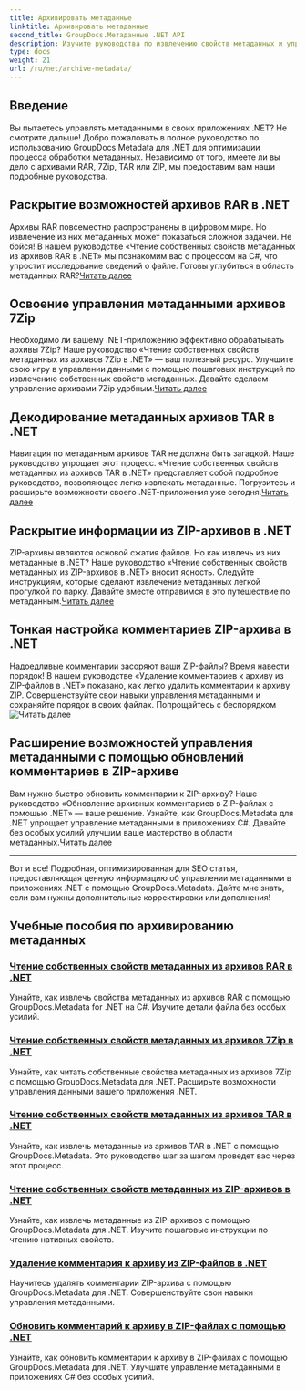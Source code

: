 ```yaml
---
title: Архивировать метаданные
linktitle: Архивировать метаданные
second_title: GroupDocs.Метаданные .NET API
description: Изучите руководства по извлечению свойств метаданных и управлению ими из различных форматов архивов, таких как RAR, 7Zip, TAR и ZIP, с помощью GroupDocs.Metadata для .NET.
type: docs
weight: 21
url: /ru/net/archive-metadata/
---
```


## Введение

Вы пытаетесь управлять метаданными в своих приложениях .NET? Не смотрите дальше! Добро пожаловать в полное руководство по использованию GroupDocs.Metadata для .NET для оптимизации процесса обработки метаданных. Независимо от того, имеете ли вы дело с архивами RAR, 7Zip, TAR или ZIP, мы предоставим вам наши подробные руководства.

## Раскрытие возможностей архивов RAR в .NET

 Архивы RAR повсеместно распространены в цифровом мире. Но извлечение из них метаданных может показаться сложной задачей. Не бойся! В нашем руководстве «Чтение собственных свойств метаданных из архивов RAR в .NET» мы познакомим вас с процессом на C#, что упростит исследование сведений о файле. Готовы углубиться в область метаданных RAR?[Читать далее](./read-native-metadata-rar-archives/)

## Освоение управления метаданными архивов 7Zip

Необходимо ли вашему .NET-приложению эффективно обрабатывать архивы 7Zip? Наше руководство «Чтение собственных свойств метаданных из архивов 7Zip в .NET» — ваш полезный ресурс. Улучшите свою игру в управлении данными с помощью пошаговых инструкций по извлечению собственных свойств метаданных. Давайте сделаем управление архивами 7Zip удобным.[Читать далее](./read-native-metadata-7zip-archives/)

## Декодирование метаданных архивов TAR в .NET

 Навигация по метаданным архивов TAR не должна быть загадкой. Наше руководство упрощает этот процесс. «Чтение собственных свойств метаданных из архивов TAR в .NET» представляет собой подробное руководство, позволяющее легко извлекать метаданные. Погрузитесь и расширьте возможности своего .NET-приложения уже сегодня.[Читать далее](./read-native-metadata-tar-archives/)

## Раскрытие информации из ZIP-архивов в .NET

ZIP-архивы являются основой сжатия файлов. Но как извлечь из них метаданные в .NET? Наше руководство «Чтение собственных свойств метаданных из ZIP-архивов в .NET» вносит ясность. Следуйте инструкциям, которые сделают извлечение метаданных легкой прогулкой по парку. Давайте вместе отправимся в это путешествие по метаданным.[Читать далее](./read-native-metadata-zip-archives/)

## Тонкая настройка комментариев ZIP-архива в .NET

 Надоедливые комментарии засоряют ваши ZIP-файлы? Время навести порядок! В нашем руководстве «Удаление комментариев к архиву из ZIP-файлов в .NET» показано, как легко удалить комментарии к архиву ZIP. Совершенствуйте свои навыки управления метаданными и сохраняйте порядок в своих файлах. Попрощайтесь с беспорядком![Читать далее](./remove-archive-comment-zip-files/)

## Расширение возможностей управления метаданными с помощью обновлений комментариев в ZIP-архиве

Вам нужно быстро обновить комментарии к ZIP-архиву? Наше руководство «Обновление архивных комментариев в ZIP-файлах с помощью .NET» — ваше решение. Узнайте, как GroupDocs.Metadata для .NET упрощает управление метаданными в приложениях C#. Давайте без особых усилий улучшим ваше мастерство в области метаданных.[Читать далее](./update-archive-comment-zip-files/)

---

Вот и все! Подробная, оптимизированная для SEO статья, предоставляющая ценную информацию об управлении метаданными в приложениях .NET с помощью GroupDocs.Metadata. Дайте мне знать, если вам нужны дополнительные корректировки или дополнения!
## Учебные пособия по архивированию метаданных
### [Чтение собственных свойств метаданных из архивов RAR в .NET](./read-native-metadata-rar-archives/)
Узнайте, как извлечь свойства метаданных из архивов RAR с помощью GroupDocs.Metadata for .NET на C#. Изучите детали файла без особых усилий.
### [Чтение собственных свойств метаданных из архивов 7Zip в .NET](./read-native-metadata-7zip-archives/)
Узнайте, как читать собственные свойства метаданных из архивов 7Zip с помощью GroupDocs.Metadata для .NET. Расширьте возможности управления данными вашего приложения .NET.
### [Чтение собственных свойств метаданных из архивов TAR в .NET](./read-native-metadata-tar-archives/)
Узнайте, как извлечь метаданные из архивов TAR в .NET с помощью GroupDocs.Metadata. Это руководство шаг за шагом проведет вас через этот процесс.
### [Чтение собственных свойств метаданных из ZIP-архивов в .NET](./read-native-metadata-zip-archives/)
Узнайте, как извлечь метаданные из ZIP-архивов с помощью GroupDocs.Metadata для .NET. Изучите пошаговые инструкции по чтению нативных свойств.
### [Удаление комментария к архиву из ZIP-файлов в .NET](./remove-archive-comment-zip-files/)
Научитесь удалять комментарии ZIP-архива с помощью GroupDocs.Metadata для .NET. Совершенствуйте свои навыки управления метаданными.
### [Обновить комментарий к архиву в ZIP-файлах с помощью .NET](./update-archive-comment-zip-files/)
Узнайте, как обновить комментарии к архиву в ZIP-файлах с помощью GroupDocs.Metadata для .NET. Улучшите управление метаданными в приложениях C# без особых усилий.